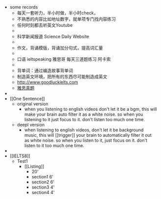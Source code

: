 - some records
	- 每天一套听力，半小时做，半小时check，
	- 不熟悉的内容比如地址数字，就单项专门找内容练习
	- 任何时刻都去听英文Youtube
	-
	- 科学新闻报道 Science Daily Website
	-
	- 作文，背诵模版，背诵加分句式，提高词汇量
	-
	- 口语 ieltspeaking 雅思哥 每天三道题练习 阿卡索
	-
	- 背单词：通过编造故事背单词
	- 制造英文环境，把所有的东西尽可能制造成英文
	- http://www.goodluckielts.com
	- [雅思真题](https://kbtxwer.github.io/IELTS/#D:/BaiduNetdiskDownload/雅思真题%204-16)
-
- [[One Sentence]]
	- original version
		- when you listening to english videos don't let it be a bgm, this will make your brain auto filter it as a white noise. so when you listening to it just focus to it. don't listen too much one time.
	- deepl version
		- when listening to english videos, don't let it be background music, this will [[trigger]] your brain to automatically filter it out as white noise. so when you listen to it, just focus on it. don't listen to it too much one time.
-
- [[IELTS8]]
	- Test1
		- [[Listing]]
			- 20'
			- section1 6'
			- section2 6'
			- section3 4'
			- section4 4'